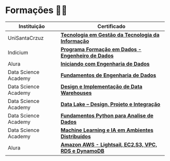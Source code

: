 # Formações 👨‍🎓

| Instituição                         | Certificado                                            |
|----------------------------------|--------------------------------------------------------|
| UniSantaCrzuz                    | [**Tecnologia em Gestão da Tecnologia da Informação**](https://github.com/will-rds/Certificados/blob/main/CertificadoConclusao_UniSantaCruz.pdf) |
| Indicium                         | [**Programa Formação em Dados - Engenheiro de Dados**](https://github.com/ribeirowillian/Certificados/blob/main/Certificado_Lighthouse_Indicium.png) |
| Alura                            | [**Iniciando com Engenharia de Dados**](https://github.com/will-rds/Certificados/blob/main/Alura/Iniciando-engenharia-de-dados-alura.pdf)            |
| Data Science Academy             | [**Fundamentos de Engenharia de Dados**](https://github.com/will-rds/Certificados/blob/main/DSA/Fundamentos-de-engenharia-de-dados.pdf)            |
| Data Science Academy             | [**Design e Implementação de Data Warehouses**](https://github.com/will-rds/Certificados/blob/main/DSA/Design-e-implementacao-de-data-warehouses.pdf)            |
| Data Science Academy             | [**Data Lake – Design, Projeto e Integração**](https://github.com/will-rds/Certificados/blob/main/DSA/Data-lake-design-projeto-e-integracao_DSA.pdf) | 
| Data Science Academy             | [**Fundamentos Python para Analise de Dados**](https://github.com/will-rds/Certificados/blob/main/DSA/Fundamentos-de-linguagem-python-para-analise-de-dados-e-data-science_UltimoModulo.pdf)            |
| Data Science Academy             | [**Machine Learning e IA em Ambientes Distribuídos**](https://github.com/will-rds/Certificados/blob/main/DSA/certificate-machine-learning-e-ia-em-ambientes-distribuidos_DSA.pdf) |
| Alura                            | [**Amazon AWS - Lightsail, EC2,S3, VPC, RDS e DynamoDB**](https://github.com/will-rds/Certificados/blob/main/Alura/Comecando_na_AWS_com_Lightsail_EC2_S3_VPC_RDS_DynamoDB-Alura.pdf) |

